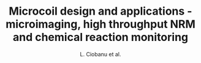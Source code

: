 ---
cat: ciel
subcat: neurophysics
bestof: false
author: L. Ciobanu et al.
title: Microcoil design and applications - microimaging, high throughput NRM and chemical reaction monitoring
year: 2007
type: misc
---